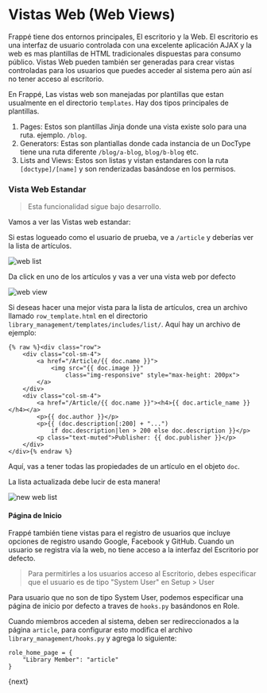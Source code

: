 # Vistas Web (Web Views)

Frappé tiene dos entornos principales, El escritorio y la Web. El escritorio es una interfaz de usuario controlada con una excelente aplicación AJAX y la web es mas plantillas de HTML tradicionales dispuestas para consumo público. Vistas Web pueden también ser generadas para crear vistas controladas para los usuarios que puedes acceder al sistema pero aún así no tener acceso al escritorio.

En Frappé, Las vistas web son manejadas por plantillas que estan usualmente en el directorio `templates`. Hay dos tipos principales de plantillas.

1. Pages: Estos son plantillas Jinja donde una vista existe solo para una ruta. ejemplo. `/blog`.
2. Generators: Estas son plantiallas donde cada instancia de un DocType tiene una ruta diferente `/blog/a-blog`, `blog/b-blog` etc.
3. Lists and Views: Estos son listas y vistan estandares con la ruta `[doctype]/[name]` y son renderizadas basándose en los permisos.

### Vista Web Estandar

> Esta funcionalidad sigue bajo desarrollo.

Vamos a ver las Vistas web estandar:

Si estas logueado como el usuario de prueba, ve a `/article` y deberías ver la lista de artículos.

<img class="screenshot" alt="web list" src="{{docs_base_url}}/assets/img/web-list.png">

Da click en uno de los artículos y vas a ver una vista web por defecto

<img class="screenshot" alt="web view" src="{{docs_base_url}}/assets/img/web-view.png">

Si deseas hacer una mejor vista para la lista de artículos, crea un archivo llamado `row_template.html` en el directorio `library_management/templates/includes/list/`.
 Aquí hay un archivo de ejemplo:

	{% raw %}<div class="row">
		<div class="col-sm-4">
			<a href="/Article/{{ doc.name }}">
				<img src="{{ doc.image }}"
					class="img-responsive" style="max-height: 200px">
			</a>
		</div>
		<div class="col-sm-4">
			<a href="/Article/{{ doc.name }}"><h4>{{ doc.article_name }}</h4></a>
			<p>{{ doc.author }}</p>
			<p>{{ (doc.description[:200] + "...")
				if doc.description|len > 200 else doc.description }}</p>
			<p class="text-muted">Publisher: {{ doc.publisher }}</p>
		</div>
	</div>{% endraw %}

Aquí, vas a tener todas las propiedades de un artículo en el objeto `doc`.

La lista actualizada debe lucir de esta manera!

<img class="screenshot" alt="new web list" src="{{docs_base_url}}/assets/img/web-list-new.png">

#### Página de Inicio

Frappé también tiene vistas para el registro de usuarios que incluye opciones de registro usando Google, Facebook y GitHub. Cuando un usuario se registra vía la web, no tiene acceso a la interfaz del Escritorio por defecto.

> Para permitirles a los usuarios acceso al Escritorio, debes especificar que el usuario es de tipo "System User" en Setup > User

Para usuario que no son de tipo System User, podemos especificar una página de inicio por defecto a traves de `hooks.py` basándonos en Role.

Cuando miembros acceden al sistema, deben ser redireccionados a la página `article`, para configurar esto modifica el archivo `library_management/hooks.py` y agrega lo siguiente:

	role_home_page = {
		"Library Member": "article"
	}

{next}

